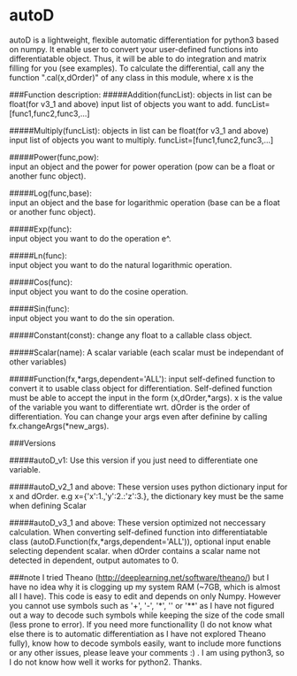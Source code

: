 # autoD
autoD is a lightweight, flexible automatic differentiation for python3 based on numpy. It enable user to convert your user-defined functions into differentiatable object. Thus, it will be able to do integration and matrix filling for you (see examples). To calculate the differential, call any the function ".cal(x,dOrder)" of any class in this module, where x is the 

###Function description:
#####Addition(funcList): objects in list can be float(for v3_1 and above)
input list of objects you want to add. funcList=[func1,func2,func3,...]

#####Multiply(funcList): objects in list can be float(for v3_1 and above)
input list of objects you want to multiply. funcList=[func1,func2,func3,...]

#####Power(func,pow):    
input an object and the power for power operation (pow can be a float or another func object).

#####Log(func,base):     
input an object and the base for logarithmic operation (base can be a float or another func object).

#####Exp(func):          
input object you want to do the operation e^.

#####Ln(func):           
input object you want to do the natural logarithmic operation.

#####Cos(func):          
input object you want to do the cosine operation.

#####Sin(func):          
input object you want to do the sin operation.

#####Constant(const):
change any float to a callable class object.

#####Scalar(name):
A scalar variable (each scalar must be independant of other variables)

#####Function(fx,*args,dependent='ALL'): 
input self-defined function to convert it to usable class object for differentiation.
Self-defined function must be able to accept the input in the form (x,dOrder,*args).
x is the value of the variable you want to differentiate wrt.
dOrder is the order of differentiation.
You can change your args even after definine by calling fx.changeArgs(*new_args).

###Versions

#####autoD_v1:
Use this version if you just need to differentiate one variable.

#####autoD_v2_1 and above:
These version uses python dictionary input for x and dOrder.
e.g x={'x':1.,'y':2.:'z':3.}, the dictionary key must be the same when defining Scalar

#####autoD_v3_1 and above:
These version optimized not neccessary calculation. When converting self-defined function into differentiatable class (autoD.Function(fx,*args,dependent='ALL')), optional input enable selecting dependent scalar. when dOrder contains a scalar name not detected in dependent, output automates to 0.

###note
I tried Theano (http://deeplearning.net/software/theano/) but I have no idea why it is clogging up my system RAM (~7GB, which is almost all I have). This code is easy to edit and depends on only Numpy. However you cannot use symbols such as '+', '-', '\*', '' or '**' as I have not figured out a way to decode such symbols while keeping the size of the code small (less prone to error). If you need more functionallity (I do not know what else there is to automatic differentiation as I have not explored Theano fully), know how to decode symbols easily, want to include more functions or any other issues, please leave your comments :) . I am using python3, so I do not know how well it works for python2. Thanks.

